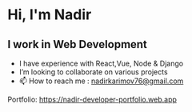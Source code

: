# Hi, I'm Nadir
## I work in Web Development
- I have experience with React,Vue, Node & Django
- I’m looking to collaborate on various projects
- 📫 How to reach me : nadirkarimov76@gmail.com

Portfolio: https://nadir-developer-portfolio.web.app
